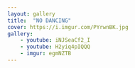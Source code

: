 ```yaml
---
layout: gallery
title:  "NO DANCING"
cover: https://i.imgur.com/PYrwnBK.jpg
gallery:
    - youtube: iNJSeaCf2_I
    - youtube: H2yiq4pIQQQ
    - imgur: egmNZTB
---
```

